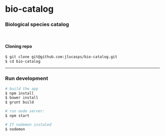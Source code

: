 # bio-catalog

### Biological species catalog

<br>

#### Cloning repo
````bash
$ git clone git@github.com:jlucasps/bio-catalog.git
$ cd bio-catalog
````

----

### Run development

````bash
# build the app
$ npm install
$ bower install
$ grunt build

# run node server:
$ npm start

# If nodemon instaled
$ nodemon

````
